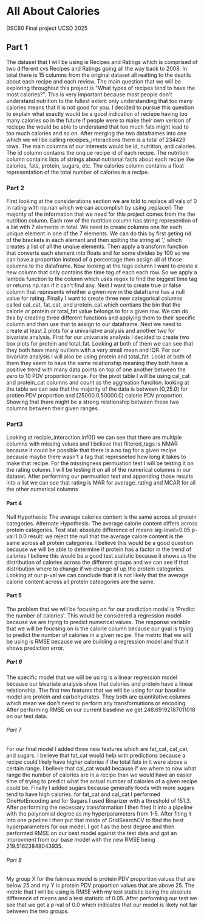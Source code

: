 # All About Calories
DSC80 Final project UCSD 2025
## Part 1
The dataset that I will be using is Recipes and Ratings which is comprised of two different cvs
Recipes and Ratings going all the way back to 2008. In total there is 15 columns from the original dataset
all realting to the deatils about each recipe and each review. The main question that we will be exploring 
throughout this project is "What types of recipes tend to have the most calories?". This is very important 
because most people don't understand nutrition to the fullest extent only understanding that too many calories 
means that it is not good for you. I decided to pursue this question to explain what exactly would be a good indication
of reciepe having too many calories so in the future if people were to make their own verison of reciepe the would be able to 
understand that too much fats might lead to too much calories and so on. After merging the two dataframes into one 
which we will be calling receipes_interactions there is a total of 234429 rows. The main columns of our interests would 
be id, nutrition, and calories. The id column contains the unqiue recipe id of each recipe. The nutrition column contains lists 
of strings about nutrional facts about each recipe like calories, fats, protein, sugars, etc. The calories column contains 
a float representation of the total number of calories in a recipe.
### Part 2
First looking at the considerations section we are told to replace all vals of 0 in rating with np.nan
which we can accomplish by using .replace()
The majority of the information that we need for this project comes from the the nutrition column. Each row of 
the nutrition column has string represention of a list with 7 elements in total. We need to create columns one for 
each unique element in one of the 7 elements. We can do this by first geting rid of the brackets in each element and then spliting the 
string at ',' which creates a list of all the unqiue elements. Then apply a transform function that converts each element into floats and for
some divides by 100 so we can have a proportion instead of a percentage then assign all of those columns to the dataframe. Now looking at the tags column I want to create a new column that only 
contains the time tag of each each row. So we apply a lambda function to the column which uses regex to find the biggest time tag or returns np.nan
if it can't find any. Next I want to create true or false column that represents whether a given row in the dataframe has a null value for rating.
Finally I want to create three new categorical columns called cal_cat, fat_cat, and protein_cat which contians the bin that the calorie or protein or total_fat value belongs to for a given row. We can do this by creating three different functions and applying them to their specific column 
and then use that to assign to our dataframe. Next we need to create at least 2 plots for a univariatve analysis and another two for bivariate analysis.
First for our univariate analysis I decided to create two box plots for protein and total_fat. Looking at both of them we can see that 
they both have many outliers with a very small mean and IQR. For our bivariate analysis I will also be using protein and total_fat. Lookt at both 
of them they seem to have the same relationship meaning they both have a positive trend with many data points on top of one another between the zero
to 10 PDV proportion range. For the pivot table I will be using cal_cat and protein_cat columns and count as the aggreation funciton. looking at the table we can see that the majority of the data is between [0,25.0) for protien PDV proportion and [25000.0,50000.0) calorie PDV proportion. Showing that there might be a strong relationship between these two columns between their given ranges.
### Part3 
Looking at recipie_interaction.inf0() we can see that there are multiple columns with missing values and I believe that filtered_tags
is NMAR because it could be possible that there is a no tag for a given recipe because maybe there wasn't a tag that represneted how
long it takes to make that recipe. For the missingness permuation test I will be testing it on the rating column. I will be testing it on 
all of the numerical columns in our dataset. After performing our permuation test and appending those results into a list we can see that rating is MAR
for average_rating and MCAR for all the other numerical columns
#### Part 4
Null Hypothesis: The average calories content is the same across all protein categories.
Alternate Hypothesis: The average calorie content differs across protein categories. 
Test stat: absolute difference of means
sig-level=0.05
p-val:1.0.0
result: we reject the null that the average calore content is the same across all protein categories.
I believe this would be a good question because we will be able to determine if protein has a factor in the trend of calories
I believe this would be a good test statistic because it shows us the distribution of calories across the different groups and we can see if
that distribution where to change if we change of up the protein categories. Looking at our p-val we can conclude that it is not likely that the 
average calorie content across all protein cateogories are the same. 
#### Part 5
The problem that we will be focusing on for our prediction model is 'Predict the number of calories'. This would be considered a regression model because we are trying to predict numerical values. The response variable that we will be foucsing on is the calorie column because our goal is trying to predict the number of calories in a given recipe. The metric that we will be using is RMSE because we are building a regression model and that it shows prediction error. 
##### Part 6
The specific model that we will be using is a linear regression model because our bivariate analysis show that calories and protein have a linear relationship. The first two features that we will be using for our baseline model are protein and carbohydrates. They both are quantitative columns which mean we don't need to perform any transformations or encoding. After performing RMSE on our current baseline we get 248.69192187011018 on our test data.
###### Part 7 
For our final model I added three new features which are fat_cat, cal_cat, and sugars. I believe that fat_cat would help with predictions
because a recipe could likely have higher calories if the total fats in it were above a certain range. I believe that cal_cat would because if we where to now what range the number of calories are in a recipe than we would have an easier time of trying to predict what the actual number of calories of a given recipe could be. Finally I added sugars because generally foods with more sugars tend to have high calories. for fat_cat and cal_cat I performed OneHotEncoding and for Sugars I used Binarizer with a threshold of 151.3. After performing the necessary transformation I then fited it into a pipeline with the polynomial degree as my hyperparameters from 1-5. After fiting it into one pipeline I then put that inside of GridSearchCV to find the best hyperparameters for our model. I got 1 as the best degree and then performed RMSE on our best model against the test data and got an improvment from our base model with the new RMSE being 219.51823848043935.
###### Part 8
My group X for the fairness model is protein PDV proportion values that are below 25 and my Y is protein PDV proportion values that are above 25.
The metric that I will be using is RMSE with my test statistic being the absolute difference of means and a test statistic of 0.05. After performing our test we see that we get a p-val of 0.0 which indicates that our model is likely not fair between the two groups. 
